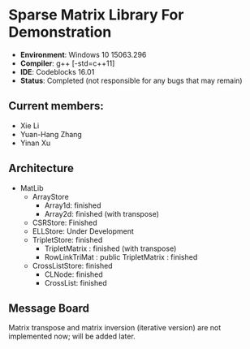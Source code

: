 # Sparse Matrix Library For Demonstration
- **Environment**: Windows 10 15063.296
- **Compiler**: g++ [-std=c++11]
- **IDE**: Codeblocks 16.01
- **Status**: Completed (not responsible for any bugs that may remain)

## Current members:
- Xie Li
- Yuan-Hang Zhang
- Yinan Xu


## Architecture

* MatLib
	* ArrayStore
		* Array1d: finished
		* Array2d: finished (with transpose)
	* CSRStore: Finished
	* ELLStore: Under Development
	* TripletStore: finished
		* TripletMatrix : finished (with transpose)
		* RowLinkTriMat : public TripletMatrix : finished
	* CrossListStore: finished 
		* CLNode: finished
		* CrossList: finished

## Message Board
Matrix transpose and matrix inversion (iterative version) are not implemented now; will be added later.
